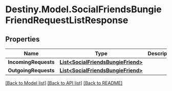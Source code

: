 # Destiny.Model.SocialFriendsBungieFriendRequestListResponse

## Properties

Name | Type | Description | Notes
------------ | ------------- | ------------- | -------------
**IncomingRequests** | [**List&lt;SocialFriendsBungieFriend&gt;**](SocialFriendsBungieFriend.md) |  | [optional] 
**OutgoingRequests** | [**List&lt;SocialFriendsBungieFriend&gt;**](SocialFriendsBungieFriend.md) |  | [optional] 

[[Back to Model list]](../README.md#documentation-for-models) [[Back to API list]](../README.md#documentation-for-api-endpoints) [[Back to README]](../README.md)

